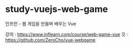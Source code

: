 # study-vuejs-web-game
인프런 - 웹 게임을 만들며 배우는 Vue

강의 : https://www.inflearn.com/course/web-game-vue
깃 : https://github.com/ZeroCho/vue-webgame

